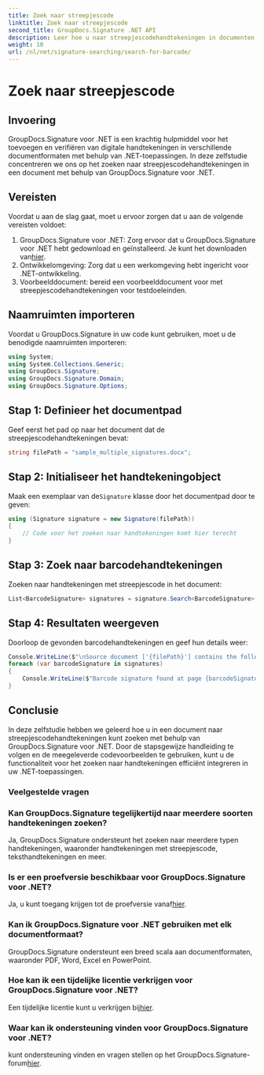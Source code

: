 ```yaml
---
title: Zoek naar streepjescode
linktitle: Zoek naar streepjescode
second_title: GroupDocs.Signature .NET API
description: Leer hoe u naar streepjescodehandtekeningen in documenten kunt zoeken met GroupDocs.Signature voor .NET. Volg onze stapsgewijze handleiding en integreer handtekening efficiënt.
weight: 10
url: /nl/net/signature-searching/search-for-barcode/
---
```


# Zoek naar streepjescode

## Invoering
GroupDocs.Signature voor .NET is een krachtig hulpmiddel voor het toevoegen en verifiëren van digitale handtekeningen in verschillende documentformaten met behulp van .NET-toepassingen. In deze zelfstudie concentreren we ons op het zoeken naar streepjescodehandtekeningen in een document met behulp van GroupDocs.Signature voor .NET.
## Vereisten
Voordat u aan de slag gaat, moet u ervoor zorgen dat u aan de volgende vereisten voldoet:
1.  GroupDocs.Signature voor .NET: Zorg ervoor dat u GroupDocs.Signature voor .NET hebt gedownload en geïnstalleerd. Je kunt het downloaden van[hier](https://releases.groupdocs.com/signature/net/).
2. Ontwikkelomgeving: Zorg dat u een werkomgeving hebt ingericht voor .NET-ontwikkeling.
3. Voorbeelddocument: bereid een voorbeelddocument voor met streepjescodehandtekeningen voor testdoeleinden.

## Naamruimten importeren
Voordat u GroupDocs.Signature in uw code kunt gebruiken, moet u de benodigde naamruimten importeren:
```csharp
using System;
using System.Collections.Generic;
using GroupDocs.Signature;
using GroupDocs.Signature.Domain;
using GroupDocs.Signature.Options;
```

## Stap 1: Definieer het documentpad
Geef eerst het pad op naar het document dat de streepjescodehandtekeningen bevat:
```csharp
string filePath = "sample_multiple_signatures.docx";
```
## Stap 2: Initialiseer het handtekeningobject
 Maak een exemplaar van de`Signature` klasse door het documentpad door te geven:
```csharp
using (Signature signature = new Signature(filePath))
{
    // Code voor het zoeken naar handtekeningen komt hier terecht
}
```
## Stap 3: Zoek naar barcodehandtekeningen
Zoeken naar handtekeningen met streepjescode in het document:
```csharp
List<BarcodeSignature> signatures = signature.Search<BarcodeSignature>(SignatureType.Barcode);
```
## Stap 4: Resultaten weergeven
Doorloop de gevonden barcodehandtekeningen en geef hun details weer:
```csharp
Console.WriteLine($"\nSource document ['{filePath}'] contains the following signatures.");
foreach (var barcodeSignature in signatures)
{
    Console.WriteLine($"Barcode signature found at page {barcodeSignature.PageNumber} with type {barcodeSignature.EncodeType.TypeName} and text {barcodeSignature.Text}");
}
```

## Conclusie
In deze zelfstudie hebben we geleerd hoe u in een document naar streepjescodehandtekeningen kunt zoeken met behulp van GroupDocs.Signature voor .NET. Door de stapsgewijze handleiding te volgen en de meegeleverde codevoorbeelden te gebruiken, kunt u de functionaliteit voor het zoeken naar handtekeningen efficiënt integreren in uw .NET-toepassingen.
### Veelgestelde vragen
### Kan GroupDocs.Signature tegelijkertijd naar meerdere soorten handtekeningen zoeken?
Ja, GroupDocs.Signature ondersteunt het zoeken naar meerdere typen handtekeningen, waaronder handtekeningen met streepjescode, teksthandtekeningen en meer.
### Is er een proefversie beschikbaar voor GroupDocs.Signature voor .NET?
 Ja, u kunt toegang krijgen tot de proefversie vanaf[hier](https://releases.groupdocs.com/).
### Kan ik GroupDocs.Signature voor .NET gebruiken met elk documentformaat?
GroupDocs.Signature ondersteunt een breed scala aan documentformaten, waaronder PDF, Word, Excel en PowerPoint.
### Hoe kan ik een tijdelijke licentie verkrijgen voor GroupDocs.Signature voor .NET?
 Een tijdelijke licentie kunt u verkrijgen bij[hier](https://purchase.groupdocs.com/temporary-license/).
### Waar kan ik ondersteuning vinden voor GroupDocs.Signature voor .NET?
 kunt ondersteuning vinden en vragen stellen op het GroupDocs.Signature-forum[hier](https://forum.groupdocs.com/c/signature/13).
